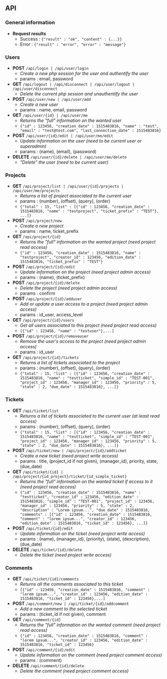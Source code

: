 ## API

### General information
* **Request results**
	* Success : `{"result" : "ok", "content" : {...}}`
	* Error : `{"result" : "error", "error" : "message"}`

### Users
* **POST** `/api/login | /api/user/login`
	* *Create a new php session for the user and authentify the user*
	* params : email, password
* **GET** `/api/logout | /api/disconnect | /api/user/logout | /api/user/disconnect`
	* *Delete the current php session and unauthentify the user*
* **POST** `/api/user/new | /api/user/add`
	*  *Create a new user*
	* params : name, email, password
* **GET** `/api/user/{id} | /api/user/me`
	* *Returns the "full" information on the wanted user*
	* `{"id" : 123456, "creation_date" : 1515483816, "name" : "test", "email" : "test@test.com", "last_connection_date" : 1515483816}`
* **POST** `/api/user/{id}/edit | /api/user/me/edit`
	* *Update information on the user  (need to be current user or superadmin)* 
	* params : (name), (email), (password)
* **DELETE** `/api/user/{id}/delete | /api/user/me/delete`
	* *"Delete" the user (need to be current user)*

### Projects
* **GET** `/api/project/list | /api/user/{id}/projects | /api/user/me/projects`
	* *Returns a list of project associated to the current user* 
	* params : (number), (offset), (query), (order)
	* `{"total" : 15, "list" : [{"id" : 123456, "creation_date" : 1515483816, "name" : "testproject", "ticket_prefix" : "TEST"}, ...]}`
* **POST** `/api/project/new`
	* *Create a new project*
	* params : name, ticket_prefix
* **GET** `/api/project/{id}`
	* *Returns the "full" information on the wanted project  (need project read access)*
	* `{"id" : 123456, "creation_date" : 1515483816, "name" : "testproject", "creator_id" : 123456, "edition_date" : 1515483816, "ticket_prefix" : "TEST"}`
* **POST** `/api/project/{id}/edit`
	* *Update information on the project  (need project admin access)* 
	* params : (name), (ticket_prefix)
* **POST** `/api/project/{id}/delete`
	* *Delete the project  (need project admin access)*
	* params : confirm
* **POST** `/api/project/{id}/adduser`
	* *Add or update a user access to a project  (need project admin access)* 
	* params : id_user, access_level
* **GET** `/api/project/{id}/users`
	* *Get all users associated to this project  (need project read access)* 
    * `[{"id" : 123456, "name" : "testuser"},...]`
* **POST** `/api/project/{id}/removeuser`
	* *Remove the user's access to the project  (need project admin access)* 
	* params : id_user
* **GET** `/api/project/{id}/tickets`
	* *Returns a list of tickets associated to the project* 
	* params : (number), (offset), (query), (order)
	* `{"total" : 15, "list" : [{"id" : 123456, "creation_date" : 1515483816, "name" : "testticket", "simple_id" : "TEST-001", "project_id" : 123456, "manager_id" : 123456, "priority" : 5, "state" : 2, "due_date" : 1515483816}, ...]}`

### Tickets
* **GET** `/api/ticket/list`
	* *Returns a list of tickets associated to the current user (at least read access)* 
	* params : (number), (offset), (query), (order)
	* `{"total" : 15, "list" : [{"id" : 123456, "creation_date" : 1515483816, "name" : "testticket", "simple_id" : "TEST-001", "project_id" : 123456, "manager_id" : 123456, "priority" : 5, "state" : 2, "due_date" : 1515483816}, ...]}`
* **POST** `/api/ticket/new | /api/project/{id}/addticket`
	* *Create a new ticket  (need project write access)*
	* params : title, (project_id if not given), (manager_id), priority, state, (due_date)
* **GET** `/api/ticket/{id} | /api/project/{id_project}/ticket/{id_simple_ticket}`
	* *Returns the "full" information on the wanted ticket if access to it  (need project read access)*
	* `{"id" : 123456, "creation_date" : 1515483816, "name" : "testticket", "creator_id" : 123456, "edition_date" : 1515483816, "simple_id" : "TEST-001", "project_id" : 123456, "manager_id" : 123456, "priority" : 5, "state" : 2, "description" : "Lorem ipsum...", "due_date" : 1515483816, "comments" : [{"id" : 123456, "creation_date" : 1515483816, "comment" : "lorem ipsum...", "creator_id" : 123456, "edition_date" : 1515483816, "ticket_id" : 123456}, ...]}`
* **POST** `/api/ticket/{id}/edit`
	* *Update information on the ticket  (need project write access)* 
	* params : (name), (manager_id), (priority), (state), (description), (due_date)
* **DELETE** `/api/ticket/{id}/delete`
	* *Delete the ticket (need project write access)*

### Comments
* **GET** `/api/ticket/{id}/comments`
	* *Returns all the comments associated to this ticket*
	* `[{"id" : 123456, "creation_date" : 1515483816, "comment" : "lorem ipsum...", "creator_id" : 123456, "edition_date" : 1515483816, "ticket_id" : 123456},...]`
* **POST** `/api/comment/new | /api/ticket/{id}/addcomment`
	* *Add a new comment to the selected ticket* 
	* params : (ticket_id if not given), comment
* **GET** `/api/comment/{id}`
	* *Returns the "full" information on the wanted comment  (need project read access)*
	* `{"id" : 123456, "creation_date" : 1515483816, "comment" : "lorem ipsum...", "creator_id" : 123456, "edition_date" : 1515483816, "ticket_id" : 123456}`
* **POST** `/api/comment/{id}/edit`
	* *Update information on the comment  (need project comment access)* 
	* params : (comment)
* **DELETE** `/api/comment/{id}/delete`
	* *Delete the comment (need project comment access)*
